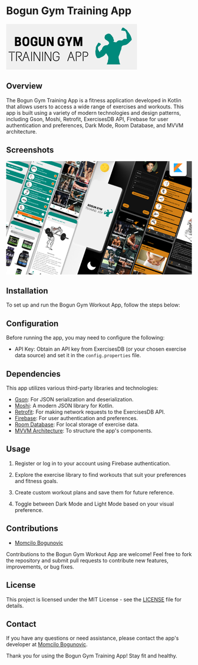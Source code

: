 # Bogun Gym Training App

![Logo](readme/2.png)

## Overview

The Bogun Gym Training App is a fitness application developed in Kotlin that allows users to access a wide range of exercises and workouts. This app is built using a variety of modern technologies and design patterns, including Gson, Moshi, Retrofit, ExercisesDB API, Firebase for user authentication and preferences, Dark Mode, Room Database, and MVVM architecture.


## Screenshots

![Screenshot 1](readme/bogungymreadme.png)


## Installation

To set up and run the Bogun Gym Workout App, follow the steps below:

## Configuration

Before running the app, you may need to configure the following:

- API Key: Obtain an API key from ExercisesDB (or your chosen exercise data source) and set it in the `config.properties` file.

## Dependencies

This app utilizes various third-party libraries and technologies:

- [Gson](https://github.com/google/gson): For JSON serialization and deserialization.
- [Moshi](https://github.com/square/moshi): A modern JSON library for Kotlin.
- [Retrofit](https://square.github.io/retrofit/): For making network requests to the ExercisesDB API.
- [Firebase](https://firebase.google.com/): For user authentication and preferences.
- [Room Database](https://developer.android.com/training/data-storage/room): For local storage of exercise data.
- [MVVM Architecture](https://developer.android.com/jetpack/guide): To structure the app's components.

## Usage

1. Register or log in to your account using Firebase authentication.

2. Explore the exercise library to find workouts that suit your preferences and fitness goals.

3. Create custom workout plans and save them for future reference.

4. Toggle between Dark Mode and Light Mode based on your visual preference.

## Contributions

- [Momcilo Bogunovic](https://github.com/momabogun)

Contributions to the Bogun Gym Workout App are welcome! Feel free to fork the repository and submit pull requests to contribute new features, improvements, or bug fixes.

## License

This project is licensed under the MIT License - see the [LICENSE](LICENSE) file for details.

## Contact

If you have any questions or need assistance, please contact the app's developer at [Momcilo Bogunovic](https://github.com/momabogun).

Thank you for using the Bogun Gym Training App! Stay fit and healthy.

